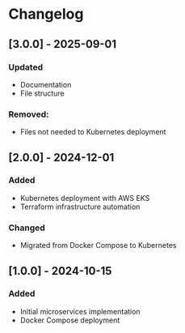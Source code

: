 # Changelog

## [3.0.0] - 2025-09-01
### Updated
- Documentation
- File structure

### Removed:
- Files not needed to Kubernetes deployment

## [2.0.0] - 2024-12-01
### Added
- Kubernetes deployment with AWS EKS
- Terraform infrastructure automation

### Changed  
- Migrated from Docker Compose to Kubernetes

## [1.0.0] - 2024-10-15
### Added
- Initial microservices implementation
- Docker Compose deployment